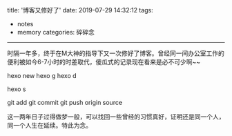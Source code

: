 title: '博客又修好了'
date: 2019-07-29 14:32:12
tags:
- notes
- memory
categories: 碎碎念
---
时隔一年多，终于在M大神的指导下又一次修好了博客。曾经同一间办公室工作的便利被如今6-7小时的时差取代，傻瓜式的记录现在看来是必不可少啊~~

hexo new
hexo g
hexo d

hexo s

git add
git commit
git push origin source

这一两年日子过得做梦一般，可以找回一些曾经的习惯真好，证明还是同一个人，同一个人生在延续。特此为念。

